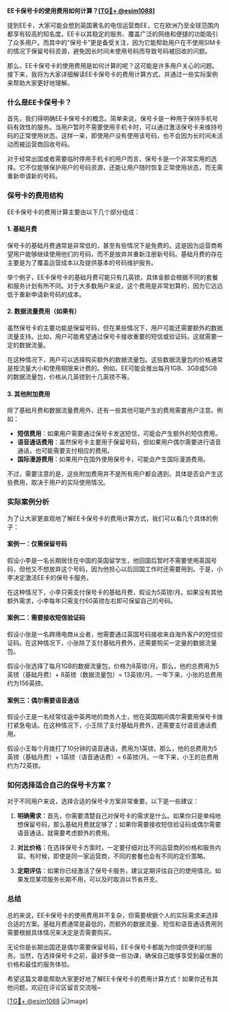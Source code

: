 **EE卡保号卡的使用费用如何计算？[[TG💪+ @esim1088](https://t.me/s/esim1088)]**

提到EE卡，大家可能会想到英国著名的电信运营商EE，它在欧洲乃至全球范围内都享有较高的知名度。EE卡以其稳定的服务、覆盖广泛的网络和便捷的功能吸引了众多用户。而其中的“保号卡”更是备受关注，因为它能帮助用户在不使用SIM卡的情况下保留号码资源，避免因长时间未使用号码而导致号码被回收的问题。

那么，EE卡保号卡的使用费用是如何计算的呢？这可能是许多用户关心的问题。接下来，我将为大家详细解读EE卡保号卡的费用计算方式，并通过一些实际案例来帮助大家更好地理解。

### **什么是EE卡保号卡？**

首先，我们得明确EE卡保号卡的概念。简单来说，保号卡是一种用于保持手机号码有效性的服务。当用户暂时不需要使用手机卡时，可以通过激活保号卡来维持号码的正常使用状态。这样一来，即使用户没有使用该号码，也不会因为长时间未活动而被运营商回收号码。

对于经常出国或者需要临时停用手机卡的用户而言，保号卡是一个非常实用的选择。它不仅能够保护用户的号码资源，还能让用户随时恢复正常使用状态，而无需重新申请新的号码。

### **保号卡的费用结构**

EE卡保号卡的费用计算主要由以下几个部分组成：

#### **1. 基础月费**
保号卡的基础月费通常是非常低的，甚至有些情况下是免费的。这是因为运营商希望用户能够继续使用他们的号码，而不是放弃并重新注册新号码。基础月费的存在主要是为了覆盖运营成本以及提供基本的号码维护服务。

举个例子，EE卡保号卡的基础月费可能只有几英镑，具体金额会根据不同的套餐和服务计划有所不同。对于大多数用户来说，这个费用是非常划算的，因为它远远低于重新申请新号码的成本。

#### **2. 数据流量费用（如果有）**
虽然保号卡的主要功能是保留号码，但在某些情况下，用户可能还需要额外的数据流量支持。比如，用户可能希望通过保号卡接收重要的短信或验证码，这就需要一定的数据流量。

在这种情况下，用户可以选择购买额外的数据流量包。这些数据流量包的价格通常是按流量大小和使用期限来计费的。例如，EE可能会推出每月1GB、3GB或5GB的数据流量包，价格从几英镑到十几英镑不等。

#### **3. 其他附加费用**
除了基础月费和数据流量费用外，还有一些其他可能产生的费用需要用户注意。例如：

- **短信费用**：如果用户需要通过保号卡发送短信，可能会产生额外的短信费用。
- **语音通话费用**：虽然保号卡主要用于保留号码，但如果用户偶尔需要进行语音通话，也可能需要支付相应的费用。
- **国际漫游费用**：如果用户在国外使用保号卡，可能会产生国际漫游费用。

不过，需要注意的是，这些附加费用并不是所有用户都会遇到。具体是否会产生这些费用，取决于用户的实际使用情况。

### **实际案例分析**

为了让大家更直观地了解EE卡保号卡的费用计算方式，我们可以看几个具体的例子：

#### **案例一：仅需保留号码**
假设小李是一名长期居住在中国的英国留学生，他回国后暂时不需要使用英国号码，但他又不想放弃这个号码，因为他担心以后回国工作时还需要用到。于是，小李决定激活EE卡的保号卡服务。

在这种情况下，小李只需支付保号卡的基础月费，假设为5英镑/月。如果没有其他额外需求，小李每年只需支付60英镑左右即可保留自己的号码。

#### **案例二：需要接收短信验证码**
假设小张是一名跨境电商从业者，他需要通过英国号码接收来自海外客户的短信验证码。在这种情况下，小张除了支付基础月费外，还需要购买一定量的数据流量包。

假设小张选择了每月1GB的数据流量包，价格为8英镑/月。那么，他的总费用为5英镑（基础月费）+ 8英镑（数据流量包）= 13英镑/月。一年下来，小张的总费用约为156英镑。

#### **案例三：偶尔需要语音通话**
假设小王是一名经常往返中英两地的商务人士，他在英国期间偶尔需要用保号卡拨打紧急电话。在这种情况下，小王除了支付基础月费外，还需要支付语音通话费用。

假设小王每个月拨打了10分钟的语音通话，费用为1英镑。那么，他的总费用为5英镑（基础月费）+ 1英镑（语音通话费）= 6英镑/月。一年下来，小王的总费用约为72英镑。

### **如何选择适合自己的保号卡方案？**

对于不同用户来说，选择合适的保号卡方案非常重要。以下是一些建议：

1. **明确需求**：首先，你需要清楚自己对保号卡的需求是什么。如果你只是单纯地想保留号码，那么基础月费就足够了；如果你需要接收短信验证码或偶尔需要语音通话，就需要考虑额外的费用。

2. **对比价格**：在选择保号卡方案时，一定要仔细对比不同运营商的价格和服务内容。有时候，即使是同一家运营商，不同的套餐也会有不同的定价策略。

3. **定期评估**：如果你已经激活了保号卡服务，建议定期评估自己的使用情况。如果发现某项服务长期不用，可以及时取消以节省开支。

### **总结**

总的来说，EE卡保号卡的使用费用并不复杂，但需要根据个人的实际需求来选择合适的方案。基础月费通常是最低的，而额外的数据流量、短信和语音通话费用则需要根据具体情况来决定是否需要购买。

无论你是长期出国还是偶尔需要保留号码，EE卡保号卡都能为你提供便利的服务。当然，在选择保号卡之前，最好多做一些功课，确保自己能够享受到最优惠的价格和最佳的服务体验。

希望这篇文章能帮助大家更好地了解EE卡保号卡的费用计算方式！如果你还有其他问题，欢迎在评论区留言交流哦~ 

[[TG💪+ @esim1088](https://t.me/s/esim1088) ![Image](https://i.postimg.cc/4NQfJmqS/Snipaste-2025-05-13-00-14-12.png)]